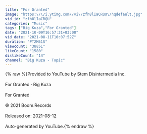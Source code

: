```yaml
---
title: "For Granted"
image: "https:\/\/i.ytimg.com\/vi\/zfh8lIaCRQU\/hqdefault.jpg"
vid_id: "zfh8lIaCRQU"
categories: "Music"
tags: ["Big Kuza","For Granted"]
date: "2021-10-09T16:57:31+03:00"
vid_date: "2021-08-11T10:07:52Z"
duration: "PT2M51S"
viewcount: "38851"
likeCount: "1580"
dislikeCount: "14"
channel: "Big Kuza - Topic"
---
```

{% raw %}Provided to YouTube by Stem Disintermedia Inc.<br /><br />For Granted · Big Kuza<br /><br />For Granted<br /><br />℗ 2021 Boom.Records<br /><br />Released on: 2021-08-12<br /><br />Auto-generated by YouTube.{% endraw %}
